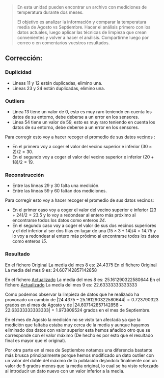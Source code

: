 > En esta unidad pueden encontrar un archivo con mediciones de temperatura durante dos meses.
> 
> El objetivo es analizar la información y comparar la temperatura media de Agosto vs Septiembre. Hacer el análisis primero con los datos actuales, luego aplicar las técnicas de limpieza que crean convenientes y volver a hacer el análisis. Compartirme luego por correo o en comentarios vuestros resultados.

## Corrección:
### Duplicidad
* Líneas 11 y 12 están duplicadas, elimino una.
* Líneas 23 y 24 están duplicadas, elimino una.

### Outliers
* Línea 13 tiene un valor de 0, esto es muy raro teniendo en cuenta los datos de su entorno, debe deberse a un error en los sensores.
* Línea 54 tiene un valor de 59, esto es muy raro teniendo en cuenta los datos de su entorno, debe deberse a un error en los sensores.

Para corregir esto voy a hacer recoger el promedio de sus datos vecinos :
* En el primero voy a coger el valor del vecino superior e inferior $(30×2)/2 = 30$.
* En el segundo voy a coger el valor del vecino superior e inferior $(20+18)/2 = 19$.

### Reconstrucción
* Entre las líneas 29 y 30 falta una medición.
* Entre las líneas 59 y 60 faltan dos mediciones.

Para corregir esto voy a hacer recoger el promedio de sus datos vecinos:
 * En el primer caso voy a coger el valor del vecino superior e inferior $(23+24)/2 = 23.5$ y lo voy a redondear al entero más próximo al encontrarse todos los datos como enteros *24*.
* En el segundo caso voy a coger el valor de sus dos vecinos superiores y el del inferior al ser dos filas en lugar de una $(15×3+14)/4 = 14.75$ y lo voy a redondear al entero más próximo al encontrarse todos los datos como enteros *15*.

### Resultado
En el fichero [Original](Ej_Limp.xlsx) La media del mes 8 es: 24.4375
En el fichero [Original](Ej_Limp.xlsx) La media del mes 9 es: 24.607142857142858

En el fichero [Actualizado](Ej_Limp_Actualizado.xlsx) La media del mes 8 es: 25.161290322580644
En el fichero [Actualizado](Ej_Limp_Actualizado.xlsx) La media del mes 9 es: 22.63333333333333

Como podemos observar la limpieza de datos que he realizado ha provocado un cambio de $|24.4375 - 25.161290322580644| = 0.723790323$ grados en el mes de Agosto y de $|24.607142857142858 − 22.63333333333333| = 1.973809524$ grados en el mes de Septiembre.

En el mes de Agosto la medición no se visto tan afectada ya que la medición que faltaba estaba muy cerca de la media y aunque hayamos eliminado dos datos con valor superior esta hemos añadido otro que se corresponde con el valor máximo (De hecho es por esto que el resultado final es mayor que el original).

Por otra parte en el mes de Septiembre notamos una diferencia bastante más brusca principalmente porque hemos modificado un dato outlier con un valor del doble del máximo de la población dejándolo finalmente con un valor de 5 grados menos que la media original, lo cual se ha visto reforzado al introducir un dato nuevo con un valor inferior a la media.